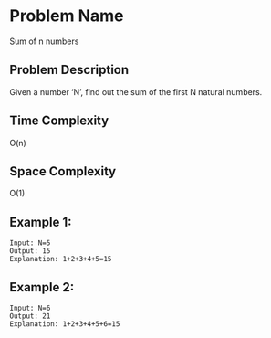 # Problem Name 
Sum of n numbers

## Problem Description

Given a number ‘N’, find out the sum of the first N natural numbers.

## Time Complexity
O(n)

## Space Complexity
O(1)

## Example 1:
```
Input: N=5
Output: 15
Explanation: 1+2+3+4+5=15
```

## Example 2:
```
Input: N=6
Output: 21
Explanation: 1+2+3+4+5+6=15
```